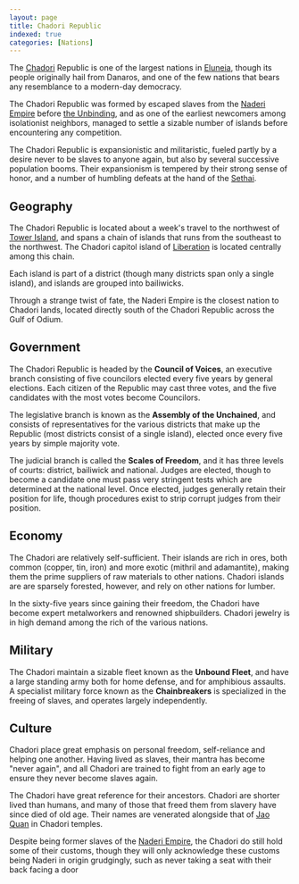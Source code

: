 ```yaml
---
layout: page
title: Chadori Republic
indexed: true
categories: [Nations]
---
```


The [Chadori](/races/chadori) Republic is one of the largest nations in [Eluneia](/locations/eluneia), though its people originally hail from
Danaros, and one of the few nations that bears any resemblance to a modern-day democracy.

The Chadori Republic was formed by escaped slaves from the [Naderi Empire](/nations/naderi_empire) before [the Unbinding](/history/the-unbinding),
and as one of the earliest newcomers among isolationist neighbors, managed to settle a sizable number of islands before
encountering any competition.

The Chadori Republic is expansionistic and militaristic, fueled partly by a desire never to be slaves to anyone again, but
also by several successive population booms. Their expansionism is tempered by their strong sense of honor, and a number
of humbling defeats at the hand of the [Sethai](/nations/sethai_federation).

## Geography

The Chadori Republic is located about a week's travel to the northwest of [Tower Island](/locations/tower_island), and spans a chain of islands that runs from the southeast to the northwest. The Chadori capitol island of [Liberation](/locations/liberation) is located centrally among this chain.

Each island is part of a district (though many districts span only a single island), and islands are grouped into bailiwicks.

Through a strange twist of fate, the Naderi Empire is the closest nation to Chadori lands, located directly south of the Chadori Republic across the Gulf of Odium.

## Government

The Chadori Republic is headed by the **Council of Voices**, an executive branch consisting of five councilors elected every five years by general elections. Each citizen of the Republic may cast three votes, and the five candidates with the most votes become Councilors.

The legislative branch is known as the **Assembly of the Unchained**, and consists of representatives for the various districts that make up the Republic (most districts consist of a single island), elected once every five years by simple majority vote.

The judicial branch is called the **Scales of Freedom**, and it has three levels of courts: district, bailiwick and national. Judges are elected, though to become a candidate one must pass very stringent tests which are determined at the national level. Once elected, judges generally retain their position for life, though procedures exist to strip corrupt judges from their position.

## Economy

The Chadori are relatively self-sufficient. Their islands are rich in ores, both common (copper, tin, iron) and more exotic (mithril and adamantite), making them the prime suppliers of raw materials to other nations. Chadori islands are are sparsely forested, however, and rely on other nations for lumber.

In the sixty-five years since gaining their freedom, the Chadori have become expert metalworkers and renowned shipbuilders. Chadori jewelry is in high demand among the rich of the various nations.

## Military

The Chadori maintain a sizable fleet known as the **Unbound Fleet**, and have a large standing army both for home defense, and for amphibious assaults. A specialist military force known as the **Chainbreakers** is specialized in the freeing of slaves, and operates largely independently.

## Culture

Chadori place great emphasis on personal freedom, self-reliance and helping one another. Having lived as slaves, their mantra has become "never again", and all Chadori are trained to fight from an early age to ensure they never become slaves again.

The Chadori have great reference for their ancestors. Chadori are shorter lived than humans, and many of those that freed them from slavery have since died of old age. Their names are venerated alongside that of [Jao Quan](/pantheons/the_unscathed) in Chadori temples.

Despite being former slaves of the [Naderi Empire](/nations/naderi_empire), the Chadori do still hold some of their customs, though they will only acknowledge these customs being Naderi in origin grudgingly, such as never taking a seat with their back facing a door